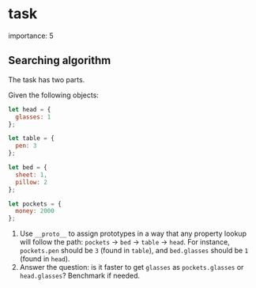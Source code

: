 # task

importance: 5

## Searching algorithm

The task has two parts.

Given the following objects:

```javascript
let head = {
  glasses: 1
};

let table = {
  pen: 3
};

let bed = {
  sheet: 1,
  pillow: 2
};

let pockets = {
  money: 2000
};
```

1. Use `__proto__` to assign prototypes in a way that any property lookup will follow the path: `pockets` -&gt; `bed` -&gt; `table` -&gt; `head`. For instance, `pockets.pen` should be `3` \(found in `table`\), and `bed.glasses` should be `1` \(found in `head`\).
2. Answer the question: is it faster to get `glasses` as `pockets.glasses` or `head.glasses`? Benchmark if needed.

